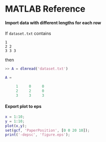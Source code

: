 # MATLAB Reference

#### Import data with different lengths for each row
If `dataset.txt` contains
```
1
2 2
3 3 3
```
then
```matlab
>> A = dlmread('dataset.txt')

A =

     1     0     0
     2     2     0
     3     3     3
```

#### Export plot to eps
```matlab
x = 1:10;
y = 1:10;
plot(x,y);
set(gcf, 'PaperPosition', [0 0 20 10]);
print('-depsc', 'figure.eps');
```
